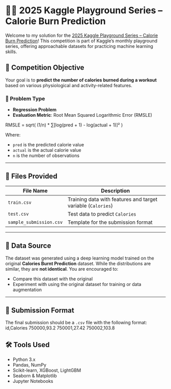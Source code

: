 # 🏋️‍♂️ 2025 Kaggle Playground Series – Calorie Burn Prediction

Welcome to my solution for the [2025 Kaggle Playground Series – Calorie Burn Prediction](https://www.kaggle.com/competitions)! This competition is part of Kaggle’s monthly playground series, offering approachable datasets for practicing machine learning skills.

## 🎯 Competition Objective

Your goal is to **predict the number of calories burned during a workout** based on various physiological and activity-related features.

### 🧠 Problem Type
- **Regression Problem**
- **Evaluation Metric**: Root Mean Squared Logarithmic Error (RMSLE)

RMSLE = sqrt( (1/n) * ∑[log(pred + 1) - log(actual + 1)]² )


Where:
- `pred` is the predicted calorie value
- `actual` is the actual calorie value
- `n` is the number of observations

---

## 📁 Files Provided

| File Name              |    Description                                                  |
|------------------------|-----------------------------------------------------------------|
| `train.csv`            | Training data with features and target variable (`Calories`)    |
| `test.csv`             | Test data to predict `Calories`                                 |
| `sample_submission.csv`| Template for the submission format                              |

---

## 🧪 Data Source

The dataset was generated using a deep learning model trained on the original **Calories Burnt Prediction** dataset. While the distributions are similar, they are **not identical**. You are encouraged to:
- Compare this dataset with the original
- Experiment with using the original dataset for training or data augmentation

---

## 📌 Submission Format

The final submission should be a `.csv` file with the following format:
id,Calories
750000,93.2
750001,27.42
750002,103.8


## 🛠 Tools Used

- Python 3.x
- Pandas, NumPy
- Scikit-learn, XGBoost, LightGBM
- Seaborn & Matplotlib
- Jupyter Notebooks
